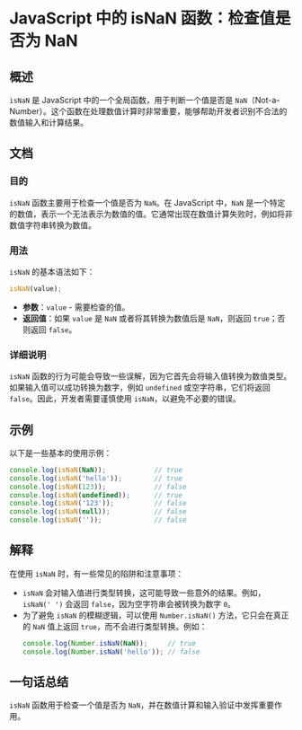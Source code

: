 <!--
Meta Description: # JavaScript 中的 isNaN 函数：检查值是否为 NaN ## 概述 `isNaN` 是 JavaScript 中的一个全局函数，用于判断一个值是否是 `NaN`（Not-a-Number）。这个函数在处理数值计算时非常重要，能够帮助开发者识别不合法的数值输入和计算结果。 ## 文档 ...
Meta Keywords: isnan, nan, console, log, false
-->

# JavaScript 中的 isNaN 函数：检查值是否为 NaN

## 概述
`isNaN` 是 JavaScript 中的一个全局函数，用于判断一个值是否是 `NaN`（Not-a-Number）。这个函数在处理数值计算时非常重要，能够帮助开发者识别不合法的数值输入和计算结果。

## 文档
### 目的
`isNaN` 函数主要用于检查一个值是否为 `NaN`。在 JavaScript 中，`NaN` 是一个特定的数值，表示一个无法表示为数值的值。它通常出现在数值计算失败时，例如将非数值字符串转换为数值。

### 用法
`isNaN` 的基本语法如下：
```javascript
isNaN(value);
```
- **参数**：`value` - 需要检查的值。
- **返回值**：如果 `value` 是 `NaN` 或者将其转换为数值后是 `NaN`，则返回 `true`；否则返回 `false`。

### 详细说明
`isNaN` 函数的行为可能会导致一些误解，因为它首先会将输入值转换为数值类型。如果输入值可以成功转换为数字，例如 `undefined` 或空字符串，它们将返回 `false`。因此，开发者需要谨慎使用 `isNaN`，以避免不必要的错误。

## 示例
以下是一些基本的使用示例：

```javascript
console.log(isNaN(NaN));            // true
console.log(isNaN('hello'));        // true
console.log(isNaN(123));            // false
console.log(isNaN(undefined));      // true
console.log(isNaN('123'));          // false
console.log(isNaN(null));           // false
console.log(isNaN(''));             // false
```

## 解释
在使用 `isNaN` 时，有一些常见的陷阱和注意事项：
- `isNaN` 会对输入值进行类型转换，这可能导致一些意外的结果。例如，`isNaN(' ')` 会返回 `false`，因为空字符串会被转换为数字 `0`。
- 为了避免 `isNaN` 的模糊逻辑，可以使用 `Number.isNaN()` 方法，它只会在真正的 `NaN` 值上返回 `true`，而不会进行类型转换。例如：
  ```javascript
  console.log(Number.isNaN(NaN));     // true
  console.log(Number.isNaN('hello')); // false
  ```

## 一句话总结
`isNaN` 函数用于检查一个值是否为 `NaN`，并在数值计算和输入验证中发挥重要作用。